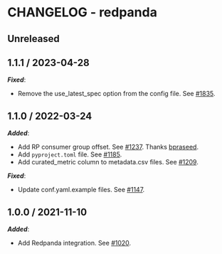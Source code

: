 # CHANGELOG - redpanda

## Unreleased

## 1.1.1 / 2023-04-28

***Fixed***:

* Remove the use_latest_spec option from the config file. See [#1835](https://github.com/DataDog/integrations-extras/pull/1835).

## 1.1.0 / 2022-03-24

***Added***:

* Add RP consumer group offset. See [#1237](https://github.com/DataDog/integrations-extras/pull/1237). Thanks [bpraseed](https://github.com/bpraseed).
* Add `pyproject.toml` file. See [#1185](https://github.com/DataDog/integrations-extras/pull/1185).
* Add curated_metric column to metadata.csv files. See [#1209](https://github.com/DataDog/integrations-extras/pull/1209).

***Fixed***:

* Update conf.yaml.example files. See [#1147](https://github.com/DataDog/integrations-extras/pull/1147).

## 1.0.0 / 2021-11-10

***Added***:

* Add Redpanda integration. See [#1020](https://github.com/DataDog/integrations-extras/pull/1020).
